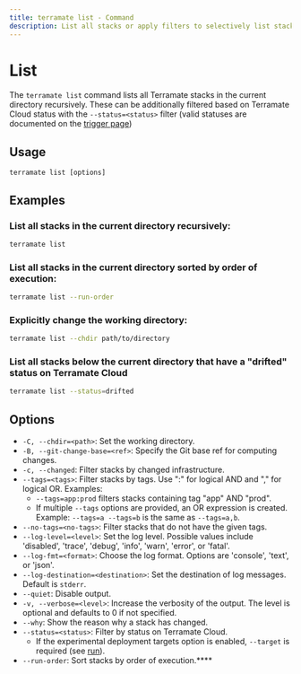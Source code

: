 ```yaml
---
title: terramate list - Command
description: List all stacks or apply filters to selectively list stacks in the current repository by using the `terramate list` command.
---
```


# List

The `terramate list` command lists all Terramate stacks in the current directory recursively. These can be additionally filtered based on Terramate Cloud status with the `--status=<status>` filter (valid statuses are documented on the [trigger page](./experimental/experimental-trigger.md))

## Usage

`terramate list [options]`

## Examples

### List all stacks in the current directory recursively:

```bash
terramate list
```

### List all stacks in the current directory sorted by order of execution:

```bash
terramate list --run-order
```

### Explicitly change the working directory:

```bash
terramate list --chdir path/to/directory
```

### List all stacks below the current directory that have a "drifted" status on Terramate Cloud

```bash
terramate list --status=drifted
```

## Options

- `-C, --chdir=<path>`: Set the working directory.
- `-B, --git-change-base=<ref>`: Specify the Git base ref for computing changes.
- `-c, --changed`: Filter stacks by changed infrastructure.
- `--tags=<tags>`: Filter stacks by tags. Use ":" for logical AND and "," for logical OR. Examples:
  - `--tags=app:prod` filters stacks containing tag "app" AND "prod".
  - If multiple `--tags` options are provided, an OR expression is created. Example: `--tags=a --tags=b` is the same as `--tags=a,b`.
- `--no-tags=<no-tags>`: Filter stacks that do not have the given tags.
- `--log-level=<level>`: Set the log level. Possible values include 'disabled', 'trace', 'debug', 'info', 'warn', 'error', or 'fatal'.
- `--log-fmt=<format>`: Choose the log format. Options are 'console', 'text', or 'json'.
- `--log-destination=<destination>`: Set the destination of log messages. Default is `stderr`.
- `--quiet`: Disable output.
- `-v, --verbose=<level>`: Increase the verbosity of the output. The level is optional and defaults to 0 if not specified.
- `--why`: Show the reason why a stack has changed.
- `--status=<status>`: Filter by status on Terramate Cloud.
  - If the experimental deployment targets option is enabled, `--target` is required (see [run](./run#tmc-deployment-targets)).
- `--run-order`: Sort stacks by order of execution.****
